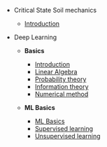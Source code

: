 <!-- docs/_sidebar.md -->

* Critical State Soil mechanics

  * [Introduction](critical-state-soil-mechanics/introduction.md)

* Deep Learning
  * **Basics**
    * [Introduction](deep-learning/basics/00-introduction.md)
    * [Linear Algebra](deep-learning/basics/01-linear-algebra.md)
    * [Probability theory](deep-learning/basics/02-probability-theory.md)
    * [Information theory](deep-learning/basics/03-information-theory.md)
    * [Numerical method](deep-learning/basics/04-numerical-methods.md)

  * **ML Basics**  
    * [ML Basics](deep-learning/ml-basics/00-machine-learning-basics.md)
    * [Supervised learning](deep-learning/ml-basics/01-supervised-learning.md)
    * [Unsupervised learning](deep-learning/ml-basics/02-unsupervised-learning.md)